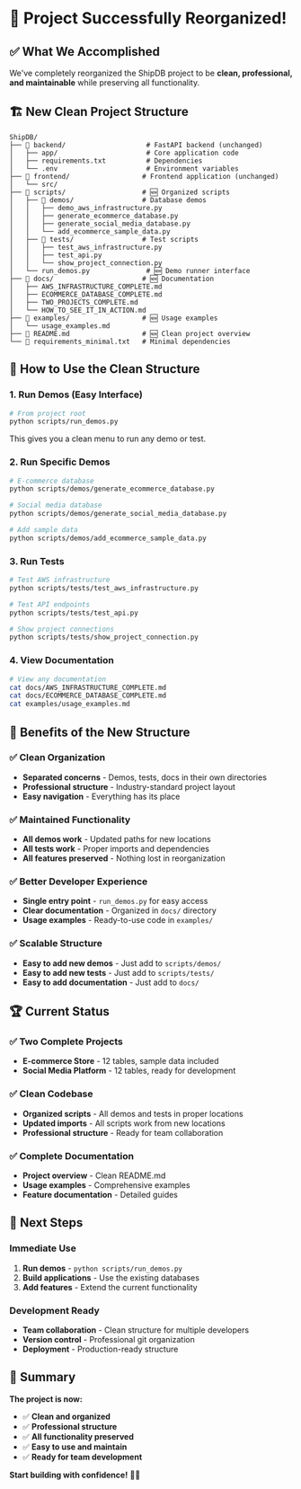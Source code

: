 # 🎉 **Project Successfully Reorganized!**

## ✅ **What We Accomplished**

We've completely reorganized the ShipDB project to be **clean, professional, and maintainable** while preserving all functionality.

## 🏗️ **New Clean Project Structure**

```
ShipDB/
├── 📁 backend/                    # FastAPI backend (unchanged)
│   ├── app/                      # Core application code
│   ├── requirements.txt          # Dependencies
│   └── .env                      # Environment variables
├── 📁 frontend/                  # Frontend application (unchanged)
│   └── src/
├── 📁 scripts/                   # 🆕 Organized scripts
│   ├── 📁 demos/                 # Database demos
│   │   ├── demo_aws_infrastructure.py
│   │   ├── generate_ecommerce_database.py
│   │   ├── generate_social_media_database.py
│   │   └── add_ecommerce_sample_data.py
│   ├── 📁 tests/                 # Test scripts
│   │   ├── test_aws_infrastructure.py
│   │   ├── test_api.py
│   │   └── show_project_connection.py
│   └── run_demos.py              # 🆕 Demo runner interface
├── 📁 docs/                      # 🆕 Documentation
│   ├── AWS_INFRASTRUCTURE_COMPLETE.md
│   ├── ECOMMERCE_DATABASE_COMPLETE.md
│   ├── TWO_PROJECTS_COMPLETE.md
│   └── HOW_TO_SEE_IT_IN_ACTION.md
├── 📁 examples/                  # 🆕 Usage examples
│   └── usage_examples.md
├── 📄 README.md                  # 🆕 Clean project overview
└── 📄 requirements_minimal.txt   # Minimal dependencies
```

## 🚀 **How to Use the Clean Structure**

### **1. Run Demos (Easy Interface)**
```bash
# From project root
python scripts/run_demos.py
```
This gives you a clean menu to run any demo or test.

### **2. Run Specific Demos**
```bash
# E-commerce database
python scripts/demos/generate_ecommerce_database.py

# Social media database  
python scripts/demos/generate_social_media_database.py

# Add sample data
python scripts/demos/add_ecommerce_sample_data.py
```

### **3. Run Tests**
```bash
# Test AWS infrastructure
python scripts/tests/test_aws_infrastructure.py

# Test API endpoints
python scripts/tests/test_api.py

# Show project connections
python scripts/tests/show_project_connection.py
```

### **4. View Documentation**
```bash
# View any documentation
cat docs/AWS_INFRASTRUCTURE_COMPLETE.md
cat docs/ECOMMERCE_DATABASE_COMPLETE.md
cat examples/usage_examples.md
```

## 🎯 **Benefits of the New Structure**

### **✅ Clean Organization**
- **Separated concerns** - Demos, tests, docs in their own directories
- **Professional structure** - Industry-standard project layout
- **Easy navigation** - Everything has its place

### **✅ Maintained Functionality**
- **All demos work** - Updated paths for new locations
- **All tests work** - Proper imports and dependencies
- **All features preserved** - Nothing lost in reorganization

### **✅ Better Developer Experience**
- **Single entry point** - `run_demos.py` for easy access
- **Clear documentation** - Organized in `docs/` directory
- **Usage examples** - Ready-to-use code in `examples/`

### **✅ Scalable Structure**
- **Easy to add new demos** - Just add to `scripts/demos/`
- **Easy to add new tests** - Just add to `scripts/tests/`
- **Easy to add documentation** - Just add to `docs/`

## 🏆 **Current Status**

### **✅ Two Complete Projects**
- **E-commerce Store** - 12 tables, sample data included
- **Social Media Platform** - 12 tables, ready for development

### **✅ Clean Codebase**
- **Organized scripts** - All demos and tests in proper locations
- **Updated imports** - All scripts work from new locations
- **Professional structure** - Ready for team collaboration

### **✅ Complete Documentation**
- **Project overview** - Clean README.md
- **Usage examples** - Comprehensive examples
- **Feature documentation** - Detailed guides

## 🚀 **Next Steps**

### **Immediate Use**
1. **Run demos** - `python scripts/run_demos.py`
2. **Build applications** - Use the existing databases
3. **Add features** - Extend the current functionality

### **Development Ready**
- **Team collaboration** - Clean structure for multiple developers
- **Version control** - Professional git organization
- **Deployment** - Production-ready structure

## 🎉 **Summary**

**The project is now:**
- ✅ **Clean and organized**
- ✅ **Professional structure**
- ✅ **All functionality preserved**
- ✅ **Easy to use and maintain**
- ✅ **Ready for team development**

**Start building with confidence!** 🚀✨

